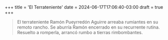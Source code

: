 +++
title = 'El Terrateniente'
date = 2024-06-17T17:06:40-03:00
draft = true
+++

> El terrateniente Ramón Pueyrredón Aguirre arreaba rumiantes en su remoto rancho. Se aburría Ramón encerrado en su recurrente rutina. Resuelto a romperla, arrancó rumbo a tierras rimbombantes.

<!--more-->
